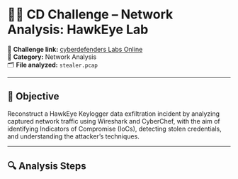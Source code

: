 # 🕵️‍♂️ CD Challenge – Network Analysis: HawkEye Lab

🔗 **Challenge link:** [cyberdefenders Labs Online](https://cyberdefenders.org/blueteam-ctf-challenges/hawkeye/)  
📂 **Category:** Network Analysis  
🗂️ **File analyzed:** `stealer.pcap`

---

## 🎯 Objective
Reconstruct a HawkEye Keylogger data exfiltration incident by analyzing captured network traffic using Wireshark and CyberChef, with the aim of identifying Indicators of Compromise (IoCs), detecting stolen credentials, and understanding the attacker’s techniques.

---
## 🔍 Analysis Steps
